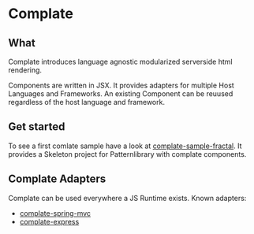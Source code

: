 # Complate

## What
Complate introduces language agnostic modularized serverside html rendering.

Components are written in JSX. It provides adapters for multiple Host Languages and Frameworks. An existing Component can be reuused regardless of the host language and framework.


## Get started

To see a first comlate sample have a look at
[complate-sample-fractal](https://github.com/complate/complate-sample-fractal). It provides a Skeleton project for Patternlibrary with complate components.


## Complate Adapters
Complate can be used everywhere a JS Runtime exists. Known adapters:

- [complate-spring-mvc](https://github.com/complate/complate-spring-mvc)
- [complate-express](https://github.com/complate/complate-express)





